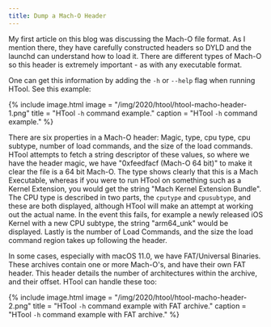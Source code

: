 ```yaml
---
title: Dump a Mach-O Header
---
```


My first article on this blog was discussing the Mach-O file format. As I mention there, they have carefully constructed headers so DYLD and the launchd can understand how to load it. There are different types of Mach-O so this header is extremely important - as with any executable format. 

One can get this information by adding the `-h` or `--help` flag when running HTool. See this example:

{% include image.html image = "/img/2020/htool/htool-macho-header-1.png" title = "HTool `-h` command example." caption = "HTool `-h` command example." %}

There are six properties in a Mach-O header: Magic, type, cpu type, cpu subtype, number of load commands, and the size of the load commands. HTool attempts to fetch a string descriptor of these values, so where we have the header magic, we have "0xfeedfacf (Mach-O 64 bit)" to make it clear the file is a 64 bit Mach-O. The type shows clearly that this is a Mach Executable, whereas if you were to run HTool on something such as a Kernel Extension, you would get the string "Mach Kernel Extension Bundle". The CPU type is described in two parts, the `cputype` and `cpusubtype`, and these are both displayed, although HTool will make an attempt at working out the actual name. In the event this fails, for example a newly released iOS Kernel with a new CPU subtype, the string "arm64_unk" would be displayed. Lastly is the number of Load Commands, and the size the load command region takes up following the header.

In some cases, especially with macOS 11.0, we have FAT/Universal Binaries. These archives contain one or more Mach-O's, and have their own FAT header. This header details the number of architectures within the archive, and their offset. HTool can handle these too:

{% include image.html image = "/img/2020/htool/htool-macho-header-2.png" title = "HTool `-h` command example with FAT archive." caption = "HTool `-h` command example with FAT archive." %}